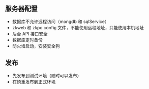 ## 服务器配置

- 数据库不允许远程访问（mongdb 和 sqlService）
- zkweb 和 zkpc config 文件，不能使用远程地址，只能使用本机地址
- 后台 API 接口安全
- 数据库定时备份
- 防火墙启动，安装安全狗

## 发布

- 先发布到测试环境（随时可以发布）
- 在慎重发布到正式环境
